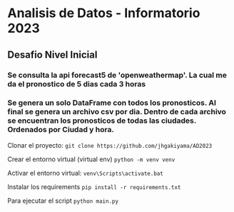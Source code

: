 # Analisis de Datos - Informatorio 2023

## Desafio Nivel Inicial

### Se consulta la api forecast5 de 'openweathermap'. La cual me da el pronostico de 5 dias cada 3 horas
### Se genera un solo DataFrame con todos los pronosticos. Al final se genera un archivo csv por dia. Dentro de cada archivo se encuentran los pronosticos de todas las ciudades. Ordenados por Ciudad y hora.

Clonar el proyecto:
`git clone https://github.com/jhgakiyama/AD2023`

Crear el entorno virtual (virtual env)
`python -m venv venv`

Activar el entorno virtual:
`venv\Scripts\activate.bat`

Instalar los requirements
`pip install -r requirements.txt`

Para ejecutar el script
`python main.py`
